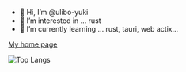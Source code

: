 - 👋 Hi, I’m @ulibo-yuki
- 👀 I’m interested in ... rust
- 🌱 I’m currently learning ... rust, tauri, web actix...

[My home page](https://ulibo-yuki.github.io/uliboooo.github.io/)

![Top Langs](https://github-readme-stats.vercel.app/api/top-langs/?username=ulibo-yuki&layout=compact)

<!---
ulibo-yuki/ulibo-yuki is a ✨ special ✨ repository because its `README.md` (this file) appears on your GitHub profile.
You can click the Preview link to take a look at your changes.
--->
